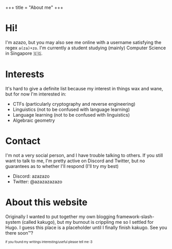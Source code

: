 +++
title = "About me"
+++

# Hi!
I'm azazo, but you may also see me online with a username satisfying the regex `a(za)+zo`. I'm currently a student studying (mainly) Computer Science in Singapore 🇸🇬.
<div style="display: none"> im also a furry but im not that active in the fandom (although i would like to be) yippee social anxiety</div>

# Interests
It's hard to give a definite list because my interest in things wax and wane, but for now I'm interested in:

- CTFs (particularly cryptography and reverse engineering)
- Linguistics (not to be confused with language learning)
- Language learning (not to be confused with linguistics)
- Algebraic geometry

# Contact
I'm not a very social person, and I have trouble talking to others. If you still want to talk to me, I'm pretty active on Discord and Twitter, but no guarantees as to whether I'll respond (I'll try my best)
- Discord: azazazo
- Twitter: @azazazazazo

# About this website
Originally I wanted to put together my own blogging framework-slash-system (called kakugo), but my burnout is crippling me so I settled for Hugo. I guess this place is a placeholder until I finally finish kakugo. See you there soon™?

<sub><sup>if you found my writings interesting/useful please tell me :3</sup></sub>